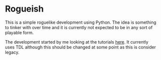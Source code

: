 # Rogueish

This is a simple roguelike development using Python. The idea is something to tinker with over time and it is currently not expected to be in any sort of playable form.

The development started by me looking at the tutorials [here](https://nightblade9.github.io/python-zone/2018/creating-a-roguelike-in-python-tdl-part-1.html). It currently uses TDL although this should be changed at some point as this is consider legacy.

